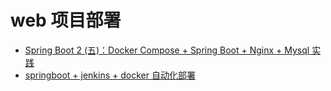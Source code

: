 web 项目部署
=======

- [Spring Boot 2 (五)：Docker Compose + Spring Boot + Nginx + Mysql 实践](http://www.ityouknow.com/springboot/2018/03/28/dockercompose-springboot-mysql-nginx.html)
- [springboot + jenkins + docker 自动化部署](https://www.jianshu.com/p/3a5f7db4e9e2)